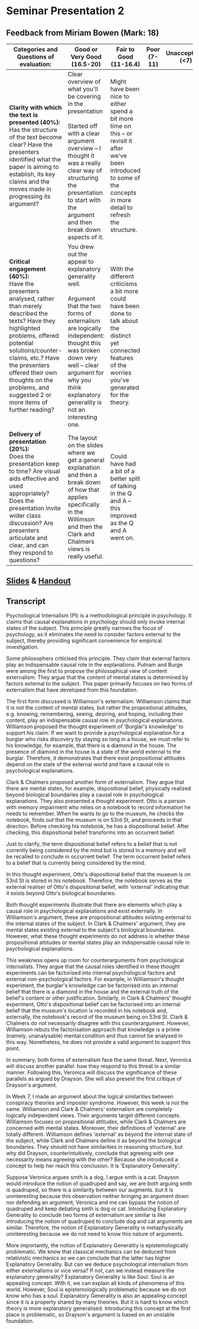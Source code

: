 # Seminar Presentation 2

## Feedback from Miriam Bowen (Mark: 18)

| Categories and Questions of evaluation: | Good or Very Good (16.5-20) | Fair to Good (11-16.4) | Poor (7-11) | Unacceptable (<7) |
| --- | --- | --- | --- | --- |
| **Clarity with which the text is presented (40%):**<br>Has the structure of the text become clear? Have the presenters identified what the paper is aiming to establish, its key claims and the moves made in progressing its argument? | Clear overview of what you'll be covering in the presentation<br><br>Started off with a clear argument overview – I thought it was a really clear way of structuring the presentation to start with the argument and then break down aspects of it. | Might have been nice to either spend a bit more time on this – or revisit it after we've been introduced to some of the concepts in more detail to refresh the structure. |  |  |
| **Critical engagement (40%):**<br>Have the presenters analysed, rather than merely described the texts? Have they highlighted problems, offered potential solutions/counter-claims, etc.? Have the presenters offered their own thoughts on the problems, and suggested 2 or more items of further reading? | You drew out the appeal to explanatory generality well.<br><br>Argument that the two forms of externalism are logically independent: thought this was broken down very well – clear argument for why you think explanatory generality is not an interesting one. | With the different criticisms a bit more could have been done to talk about the distinct yet connected features of the worries you've generated for the theory. |  |  |
| **Delivery of presentation (20%):**<br>Does the presentation keep to time? Are visual aids effective and used appropriately? Does the presentation invite wider class discussion? Are presenters articulate and clear, and can they respond to questions? | The layout on the slides where we get a general explanation and then a break down of how that applies specifically in the Willimson and then the Clark and Chalmers views is really useful. | Could have had a bit of a better split of talking in the Q and A – this improved as the Q and A went on. |  |  |

## [Slides](https://minghongx.github.io/graduate-diploma-in-philosophy/reading-philosophy-week11/) & [Handout](./presentation2-handout.pdf)

## Transcript

Psychological Internalism (PI) is a methodological principle in psychology. It claims that causal explanations in psychology should only invoke internal states of the subject. This principle greatly narrows the focus of psychology, as it eliminates the need to consider factors external to the subject, thereby providing significant convenience for empirical investigation.

Some philosophers criticised this principle. They claim that external factors play an indispensable causal role in the explanations. Putnam and Burge were among the first to propose the philosophical view of content externalism. They argue that the content of mental states is determined by factors external to the subject. This paper primarily focuses on two forms of externalism that have developed from this foundation.

The first form discussed is Williamson's externalism. Williamson claims that it is not the content of mental states, but rather the propositional attitudes, e.g. knowing, remembering, seeing, desiring, and hoping, including their content, play an indispensable causal role in psychological explanations. Williamson proposed the thought experiment of 'Burglar's knowledge' to support his claim: If we want to provide a psychological explanation for a burglar who risks discovery by staying so long in a house, we must refer to his knowledge, for example, that there is a diamond in the house. The presence of diamond in the house is a state of the world external to the burglar. Therefore, it demonstrates that there exist propositional attitudes depend on the state of the external world and have a causal role in psychological explanations.

Clark & Chalmers proposed another form of externalism. They argue that there are mental states, for example, dispositional belief, physically realized beyond biological boundaries play a causal role in psychological explanations. They also presented a thought experiment. Otto is a person with memory impairment who relies on a notebook to record information he needs to remember. When he wants to go to the museum, he checks the notebook, finds out that the museum is on 53rd St, and proceeds in that direction. Before checking his notebook, he has a dispositional belief. After checking, this dispositional belief transforms into an occurrent belief.

Just to clarify, the term dispositional belief refers to a belief that is not currently being considered by the mind but is stored in a memory and will be recalled to conclude in occurrent belief. The term occurrent belief refers to a belief that is currently being considered by the mind.

In this thought experiment, Otto's dispositional belief that the museum is on 53rd St is stored in his notebook. Therefore, the notebook serves as the external realiser of Otto's dispositional belief, with 'external' indicating that it exists beyond Otto's biological boundaries.

Both thought experiments illustrate that there are elements which play a causal role in psychological explanations and exist externally. In Williamson's argument, these are propositional attitudes existing external to the internal states of the subject. In Clark & Chalmers' argument, they are mental states existing external to the subject's biological boundaries. However, what these thought experiments do not address is whether these propositional attitudes or mental states play an indispensable causal role in psychological explanations.

This weakness opens up room for counterarguments from psychological internalists. They argue that the causal roles identified in these thought experiments can be factorised into internal psychological factors and external non-psychological factors. For example, in Williamson's thought experiment, the burglar's knowledge can be factorised into an internal belief that there is a diamond in the house and the external truth of the belief's content or other justification. Similarly, in Clark & Chalmers' thought experiment, Otto's dispositional belief can be factorised into an internal belief that the museum's location is recorded in his notebook and, externally, the notebook's record of the museum being on 53rd St. Clark & Chalmers do not necessarily disagree with this counterargument. However, Williamson rebuts the factorisation approach that knowledge is a prime (namely, unanalysable) mental condition and thus cannot be analysed in this way. Nonetheless, he does not provide a valid argument to support this point.

In summary, both forms of externalism face the same threat. Next, Veronica will discuss another parallel: how they respond to this threat in a similar manner. Following this, Veronica will discuss the significance of these parallels as argued by Drayson. She will also present the first critique of Drayson's argument.

In Week 7, I made an argument about the logical similarities between conspiracy theories and imposter syndrome. However, this week is not the same. Williamson and Clark & Chalmers' externalism are completely logically independent views. Their arguments target different concepts. Williamson focuses on propositional attitudes, while Clark & Chalmers are concerned with mental states. Moreover, their definitions of 'external' are totally different. Williamson defines 'external' as beyond the internal state of the subject, while Clark and Chalmers define it as beyond the biological boundaries. They should not have similarities in reasoning structure, but why did Drayson, counterintuitively, conclude that agreeing with one necessarily means agreeing with the other? Because she introduced a concept to help her reach this conclusion. It is 'Explanatory Generality'.

Suppose Veronica argues smth is a dog, I argue smth is a cat. Drayson would introduce the notion of quadruped and say, we are both arguing smth is quadruped, so there is a similarity between our augments. but it is uninteresting because this observation neither bringing an argument down nor defending an argument; Veronica and me can bypass the notion of quadruped and keep debating smth is dog or cat. Introducing Explanatory Generality to conclude two forms of externalism are similar is like introducing the notion of quadruped to conclude dog and cat arguments are similar. Therefore, the notion of Explanatory Generality is metaphysically uninteresting because we do not need to know this nature of arguments.

More importantly, the notion of Explanatory Generality is epistemologically problematic. We know that classical mechanics can be deduced from relativistic mechanics so we can conclude that the latter has higher Explanatory Generality. But can we deduce psychological internalism from either externalisms or vice versa? If not, can we instead measure the explanatory generality? Explanatory Generality is like Soul. Soul is an appealing concept. With it, we can explain all kinds of phenomena of this world. However, Soul is epistemologically problematic because we do not know who has a soul. Explanatory Generality is also an appealing concept since it is a property shared by many theories. But it is hard to know which theory is more explanatory generalised. Introducing this concept at the first place is problematic, so Drayson's argument is based on an unstable foundation.
